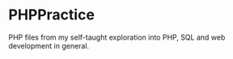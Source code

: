 # PHPPractice
PHP files from my self-taught exploration into PHP, SQL and web development in general.
